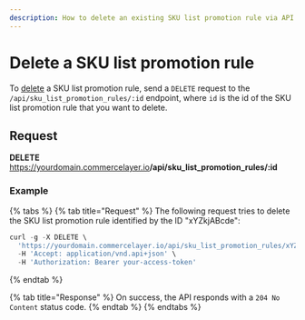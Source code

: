 ```yaml
---
description: How to delete an existing SKU list promotion rule via API
---
```


# Delete a SKU list promotion rule

To <a href="https://docs.commercelayer.io/developers/deleting-resources" target="_blank">delete</a> a SKU list promotion rule, send a `DELETE` request to the `/api/sku_list_promotion_rules/:id` endpoint, where `id` is the id of the SKU list promotion rule that you want to delete.

## Request

**DELETE** https://yourdomain.commercelayer.io<b>/api/sku_list_promotion_rules/:id</b>

### Example

{% tabs %}
{% tab title="Request" %}
The following request tries to delete the SKU list promotion rule identified by the ID "xYZkjABcde":

```javascript
curl -g -X DELETE \
  'https://yourdomain.commercelayer.io/api/sku_list_promotion_rules/xYZkjABcde' \
  -H 'Accept: application/vnd.api+json' \
  -H 'Authorization: Bearer your-access-token'
```
{% endtab %}

{% tab title="Response" %}
On success, the API responds with a `204 No Content` status code.
{% endtab %}
{% endtabs %}

